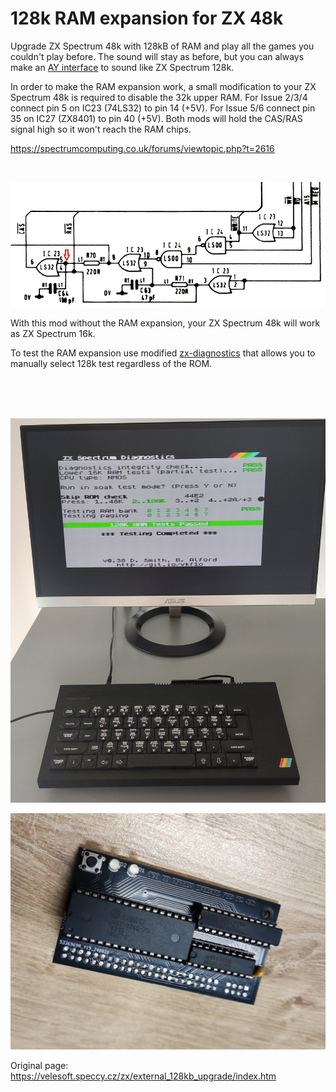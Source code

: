 # 128k RAM expansion for ZX 48k
Upgrade ZX Spectrum 48k with 128kB of RAM and play all the games you couldn't play before. The sound will stay as before, but you can always make an [AY interface](https://github.com/konkotgit/KAY-Kempston-AY) to sound like ZX Spectrum 128k.

In order to make the RAM expansion work, a small modification to your ZX Spectrum 48k is required to disable the 32k upper RAM.
For Issue 2/3/4 connect pin 5 on IC23 (74LS32) to pin 14 (+5V). For Issue 5/6 connect pin 35 on IC27 (ZX8401) to pin 40 (+5V).
Both mods will hold the CAS/RAS signal high so it won't reach the RAM chips.

https://spectrumcomputing.co.uk/forums/viewtopic.php?t=2616

<br/>


![image](/Images/CAS.png)

With this mod without the RAM expansion, your ZX Spectrum 48k will work as ZX Spectrum 16k.

To test the RAM expansion use modified [zx-diagnostics](/testram.tap) that allows you to manually select 128k test regardless of the ROM.

<br/>
<br/>
<br/>

![image](/Images/brd.png)

![image](/Images/rev2.jpg)


Original page: https://velesoft.speccy.cz/zx/external_128kb_upgrade/index.htm
